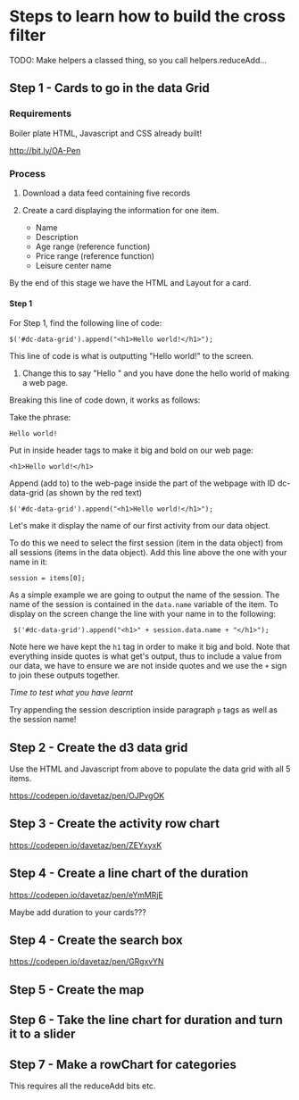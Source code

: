 # Steps to learn how to build the cross filter

TODO: Make helpers a classed thing, so you call helpers.reduceAdd...

## Step 1 - Cards to go in the data Grid

### Requirements

Boiler plate HTML, Javascript and CSS already built!

http://bit.ly/OA-Pen

### Process

1. Download a data feed containing five records

2. Create a card displaying the information for one item. 
	* Name
	* Description
	* Age range (reference function)
	* Price range (reference function)
	* Leisure center name

By the end of this stage we have the HTML and Layout for a card. 

#### Step 1

For Step 1, find the following line of code:

    $('#dc-data-grid').append("<h1>Hello world!</h1>");
    
This line of code is what is outputting "Hello world!" to the screen. 

1. Change this to say "Hello <your-name>" and you have done the hello world of making a web page.
	
Breaking this line of code down, it works as follows:

Take the phrase:

    Hello world! 
    
Put in inside header tags to make it big and bold on our web page:

    <h1>Hello world!</h1>
    
Append (add to) to the web-page inside the part of the webpage with ID dc-data-grid (as shown by the red text)

    $('#dc-data-grid').append("<h1>Hello world!</h1>");
    
Let's make it display the name of our first activity from our data object.

To do this we need to select the first session (item in the data object) from all sessions (items in the data object). Add this line above the one with your name in it:

    session = items[0];
    
As a simple example we are going to output the name of the session. The name of the session is contained in the `data.name` variable of the item. To display on the screen change the line with your name in to the following:

     $('#dc-data-grid').append("<h1>" + session.data.name + "</h1>");
 
Note here we have kept the `h1` tag in order to make it big and bold. Note that everything inside quotes is what get's output, thus to include a value from our data, we have to ensure we are not inside quotes and we use the `+` sign to join these outputs together.

*Time to test what you have learnt*

Try appending the session description inside paragraph `p` tags as well as the session name!

## Step 2 - Create the d3 data grid

Use the HTML and Javascript from above to populate the data grid with all 5 items.

https://codepen.io/davetaz/pen/OJPvgOK

## Step 3 - Create the activity row chart

https://codepen.io/davetaz/pen/ZEYxyxK

## Step 4 - Create a line chart of the duration

https://codepen.io/davetaz/pen/eYmMRjE

Maybe add duration to your cards??? 

## Step 4 - Create the search box

https://codepen.io/davetaz/pen/GRgxvYN


## Step 5 - Create the map

## Step 6 - Take the line chart for duration and turn it to a slider

## Step 7 - Make a rowChart for categories 

This requires all the reduceAdd bits etc.
